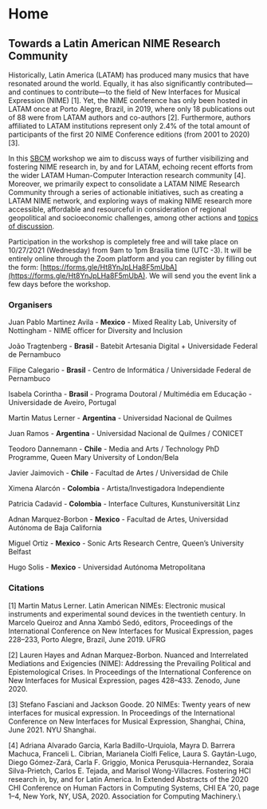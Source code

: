 # Home

## Towards a Latin American NIME Research Community

Historically, Latin America (LATAM) has produced many musics that have resonated around the world. Equally, it has also significantly contributed—and continues to contribute—to the field of New Interfaces for Musical Expression (NIME) \[1]. Yet, the NIME conference has only been hosted in LATAM once at Porto Alegre, Brazil, in 2019, where only 18 publications out of 88 were from LATAM authors and co-authors \[2]. Furthermore, authors affiliated to LATAM institutions represent only 2.4% of the total amount of participants of the first 20 NIME Conference editions (from 2001 to 2020) \[3]. 

In this [SBCM](https://compmus.org.br/2021/) workshop we aim to discuss ways of further visibilizing and fostering NIME research in, by and for LATAM, echoing recent efforts from the wider LATAM Human-Computer Interaction research community \[4]. Moreover, we primarily expect to consolidate a LATAM NIME Research Community through a series of actionable initiatives, such as creating a LATAM NIME network, and exploring ways of making NIME research more accessible, affordable and resourceful in consideration of regional geopolitical and socioeconomic challenges, among other actions and [topics of discussion](topics.md).

Participation in the workshop is completely free and will take place on 10/27/2021 (Wednesday) from 9am to 1pm Brasilia time (UTC -3). It will be entirely online through the Zoom platform and you can register by filling out the form: [https://forms.gle/Ht8YnJpLHa8F5mUbA](https://forms.gle/Ht8YnJpLHa8F5mUbA). We will send you the event link a few days before the workshop.

### Organisers

Juan Pablo Martinez Avila - **Mexico** - Mixed Reality Lab, University of Nottingham - NIME officer for Diversity and Inclusion 

João Tragtenberg - **Brasil** - Batebit Artesania Digital + Universidade Federal de Pernambuco 

Filipe Calegario - **Brasil** - Centro de Informática / Universidade Federal de Pernambuco 

Isabela Corintha - **Brasil** - Programa Doutoral / Multimédia em Educação - Universidade de Aveiro, Portugal 

Martin Matus Lerner - **Argentina** - Universidad Nacional de Quilmes 

Juan Ramos - **Argentina** - Universidad Nacional de Quilmes / CONICET 

Teodoro Dannemann - **Chile** - Media and Arts / Technology PhD Programme, Queen Mary University of London/Bela 

Javier Jaimovich - **Chile** - Facultad de Artes / Universidad de Chile 

Ximena Alarcón - **Colombia** - Artista/Investigadora Independiente 

Patricia Cadavid - **Colombia** - Interface Cultures, Kunstuniversität Linz 

Adnan Marquez-Borbon - **Mexico** - Facultad de Artes, Universidad Autónoma de Baja California 

Miguel Ortiz - **Mexico** - Sonic Arts Research Centre, Queen’s University Belfast 

Hugo Solis - **Mexico** - Universidad Autónoma Metropolitana

### Citations

\[1] Martin Matus Lerner. Latin American NIMEs: Electronic musical instruments and experimental sound devices in the twentieth century. In Marcelo Queiroz and Anna Xambó Sedó, editors, Proceedings of the International Conference on New Interfaces for Musical Expression, pages 228–233, Porto Alegre, Brazil, June 2019. UFRG

\[2] Lauren Hayes and Adnan Marquez-Borbon. Nuanced and Interrelated Mediations and Exigencies (NIME): Addressing the Prevailing Political and Epistemological Crises. In Proceedings of the International Conference on New Interfaces for Musical Expression, pages 428–433. Zenodo, June 2020.

\[3] Stefano Fasciani and Jackson Goode. 20 NIMEs: Twenty years of new interfaces for musical expression. In Proceedings of the International Conference on New Interfaces for Musical Expression, Shanghai, China, June 2021. NYU Shanghai.

\[4] Adriana Alvarado Garcia, Karla Badillo-Urquiola, Mayra D. Barrera Machuca, Franceli L. Cibrian, Marianela Ciolfi Felice, Laura S. Gaytán-Lugo, Diego Gómez-Zará, Carla F. Griggio, Monica Perusquia-Hernandez, Soraia Silva-Prietch, Carlos E. Tejada, and Marisol Wong-Villacres. Fostering HCI research in, by, and for Latin America. In Extended Abstracts of the 2020 CHI Conference on Human Factors in Computing Systems, CHI EA ’20, page 1–4, New York, NY, USA, 2020. Association for Computing Machinery.\
